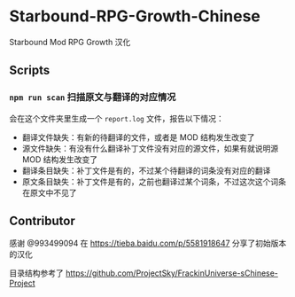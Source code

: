 # Starbound-RPG-Growth-Chinese

Starbound Mod RPG Growth 汉化

## Scripts

### `npm run scan` 扫描原文与翻译的对应情况

会在这个文件夹里生成一个 `report.log` 文件，报告以下情况：

- 翻译文件缺失：有新的待翻译的文件，或者是 MOD 结构发生改变了
- 源文件缺失：有没有什么翻译补丁文件没有对应的源文件，如果有就说明源 MOD 结构发生改变了
- 翻译条目缺失：补丁文件是有的，不过某个待翻译的词条没有对应的翻译
- 原文条目缺失：补丁文件是有的，之前也翻译过某个词条，不过这次这个词条在原文中不见了

## Contributor

感谢 @993499094 在 https://tieba.baidu.com/p/5581918647 分享了初始版本的汉化

目录结构参考了 https://github.com/ProjectSky/FrackinUniverse-sChinese-Project
